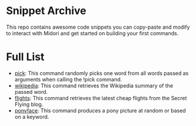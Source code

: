 Snippet Archive
===============

This repo contains awesome code snippets you can copy-paste and modify to interact with Midori and get started on building your first commands.

Full List
==========
*   [pick](https://github.com/midoricorp/snippets/blob/master/pick.ss): This command randomly picks one word from all words passed as arguments when calling the !pick command.
*   [wikipedia](https://github.com/midoricorp/snippets/blob/master/wikipedia.ss): This command retrieves the Wikipedia summary of the passed word.
*   [flights](https://github.com/midoricorp/snippets/blob/master/flights.ss): This command retrieves the latest cheap flights from the Secret Flying blog.
*   [ponyface](https://github.com/midoricorp/snippets/blob/master/ponyface.ss): This command produces a pony picture at random or based on a keyword.
